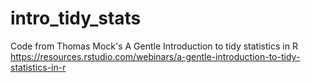 # intro_tidy_stats
Code from Thomas Mock's A Gentle Introduction to tidy statistics in R https://resources.rstudio.com/webinars/a-gentle-introduction-to-tidy-statistics-in-r
